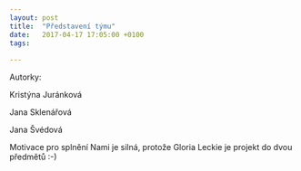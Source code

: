 ```yaml
---
layout: post
title:  "Představení týmu"
date:   2017-04-17 17:05:00 +0100
tags: 
    
---
```


Autorky: 

Kristýna Juránková 

Jana Sklenářová

Jana Švédová

Motivace pro splnění Nami je silná, protože Gloria Leckie je projekt do dvou předmětů :-)